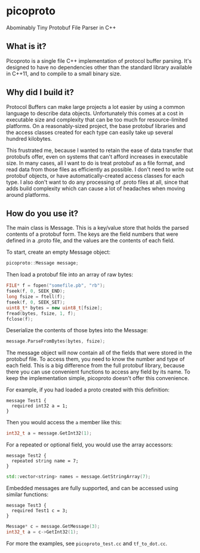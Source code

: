 # picoproto
Abominably Tiny Protobuf File Parser in C++

## What is it?

Picoproto is a single file C++ implementation of protocol buffer parsing. It's 
designed to have no dependencies other than the standard library available in 
C++11, and to compile to a small binary size.

## Why did I build it?

Protocol Buffers can make large projects a lot easier by using a common language
to describe data objects. Unfortunately this comes at a cost in executable size 
and complexity that can be too much for resource-limited platforms. On a 
reasonably-sized project, the base protobuf libraries and the access classes 
created for each type can easily take up several hundred kilobytes.

This frustrated me, because I wanted to retain the ease of data transfer that 
protobufs offer, even on systems that can't afford increases in executable size.
In many cases, all I want to do is treat protobuf as a file format, and read 
data from those files as efficiently as possible. I don't need to write out 
protobuf objects, or have automatically-created access classes for each type. I 
also don't want to do any processing of .proto files at all, since that adds 
build complexity which can cause a lot of headaches when moving around 
platforms.

## How do you use it?

The main class is Message. This is a key/value store that holds the parsed
contents of a protobuf form. The keys are the field numbers that were defined in
a .proto file, and the values are the contents of each field.

To start, create an empty Message object:

```c++
picoproto::Message message;
```

Then load a protobuf file into an array of raw bytes:
```c++
FILE* f = fopen("somefile.pb", "rb");
fseek(f, 0, SEEK_END);
long fsize = ftell(f);
fseek(f, 0, SEEK_SET);
uint8_t* bytes = new uint8_t[fsize];
fread(bytes, fsize, 1, f);
fclose(f);
```

Deserialize the contents of those bytes into the Message:

```c++
message.ParseFromBytes(bytes, fsize);
```

The message object will now contain all of the fields that were stored in the
protobuf file. To access them, you need to know the number and type of each
field. This is a big difference from the full protobuf library, because there
you can use convenient functions to access any field by its name. To keep the
implementation simple, picoproto doesn't offer this convenience.

For example, if you had loaded a proto created with this definition:

```
message Test1 {
  required int32 a = 1;
}
```

Then you would access the `a` member like this:

```c++
int32_t a = message.GetInt32(1);
```

For a repeated or optional field, you would use the array accessors:

```
message Test2 {
  repeated string name = 7;
}
```

```c++
std::vector<string> names = message.GetStringArray(7);
```

Embedded messages are fully supported, and can be accessed using similar
functions:

```
message Test3 {
  required Test1 c = 3;
}
```

```c++
Message* c = message.GetMessage(3);
int32_t a = c->GetInt32(1);
```

For more the examples, see `picoproto_test.cc` and `tf_to_dot.cc`.
